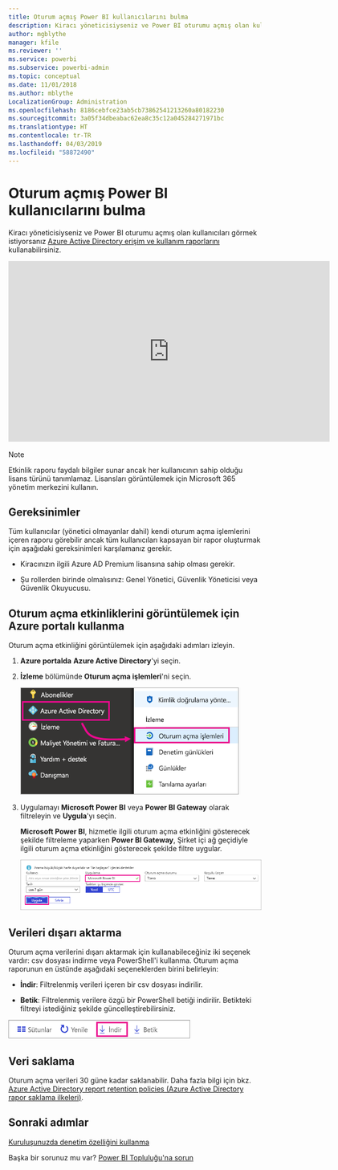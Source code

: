 ```yaml
---
title: Oturum açmış Power BI kullanıcılarını bulma
description: Kiracı yöneticisiyseniz ve Power BI oturumu açmış olan kullanıcıları görmek istiyorsanız Azure Active Directory erişim ve kullanım raporlarını kullanabilirsiniz.
author: mgblythe
manager: kfile
ms.reviewer: ''
ms.service: powerbi
ms.subservice: powerbi-admin
ms.topic: conceptual
ms.date: 11/01/2018
ms.author: mblythe
LocalizationGroup: Administration
ms.openlocfilehash: 8186cebfce23ab5cb73862541213260a80182230
ms.sourcegitcommit: 3a05f34dbeabac62ea8c35c12a045284271971bc
ms.translationtype: HT
ms.contentlocale: tr-TR
ms.lasthandoff: 04/03/2019
ms.locfileid: "58872490"
---
```

# <a name="find-power-bi-users-that-have-signed-in"></a>Oturum açmış Power BI kullanıcılarını bulma

Kiracı yöneticisiyseniz ve Power BI oturumu açmış olan kullanıcıları görmek istiyorsanız [Azure Active Directory erişim ve kullanım raporlarını](/azure/active-directory/reports-monitoring/concept-sign-ins) kullanabilirsiniz.

<iframe width="640" height="360" src="https://www.youtube.com/embed/1AVgh9w9VM8?showinfo=0" frameborder="0" allowfullscreen></iframe>

> [!NOTE]
> Etkinlik raporu faydalı bilgiler sunar ancak her kullanıcının sahip olduğu lisans türünü tanımlamaz. Lisansları görüntülemek için Microsoft 365 yönetim merkezini kullanın.

## <a name="requirements"></a>Gereksinimler

Tüm kullanıcılar (yönetici olmayanlar dahil) kendi oturum açma işlemlerini içeren raporu görebilir ancak tüm kullanıcıları kapsayan bir rapor oluşturmak için aşağıdaki gereksinimleri karşılamanız gerekir.

* Kiracınızın ilgili Azure AD Premium lisansına sahip olması gerekir.

* Şu rollerden birinde olmalısınız: Genel Yönetici, Güvenlik Yöneticisi veya Güvenlik Okuyucusu.

## <a name="use-the-azure-portal-to-view-sign-ins"></a>Oturum açma etkinliklerini görüntülemek için Azure portalı kullanma

Oturum açma etkinliğini görüntülemek için aşağıdaki adımları izleyin.

1. **Azure portalda** **Azure Active Directory**'yi seçin.

1. **İzleme** bölümünde **Oturum açma işlemleri**'ni seçin.
   
    ![Azure AD oturum açma işlemleri](media/service-admin-access-usage/azure-portal-sign-ins.png)

1. Uygulamayı **Microsoft Power BI** veya **Power BI Gateway** olarak filtreleyin ve **Uygula**'yı seçin.

    **Microsoft Power BI**, hizmetle ilgili oturum açma etkinliğini gösterecek şekilde filtreleme yaparken **Power BI Gateway**, Şirket içi ağ geçidiyle ilgili oturum açma etkinliğini gösterecek şekilde filtre uygular.
   
    ![Oturum açma işlemlerini filtreleme](media/service-admin-access-usage/sign-in-filter.png)

## <a name="export-the-data"></a>Verileri dışarı aktarma

Oturum açma verilerini dışarı aktarmak için kullanabileceğiniz iki seçenek vardır: csv dosyası indirme veya PowerShell'i kullanma. Oturum açma raporunun en üstünde aşağıdaki seçeneklerden birini belirleyin:

* **İndir**: Filtrelenmiş verileri içeren bir csv dosyası indirilir.

* **Betik**: Filtrelenmiş verilere özgü bir PowerShell betiği indirilir. Betikteki filtreyi istediğiniz şekilde güncelleştirebilirsiniz.

![csv dosyası veya betik indirme](media/service-admin-access-usage/download-sign-in-data-csv.png)

## <a name="data-retention"></a>Veri saklama

Oturum açma verileri 30 güne kadar saklanabilir. Daha fazla bilgi için bkz. [Azure Active Directory report retention policies (Azure Active Directory rapor saklama ilkeleri)](/azure/active-directory/reports-monitoring/reference-reports-data-retention).

## <a name="next-steps"></a>Sonraki adımlar

[Kuruluşunuzda denetim özelliğini kullanma](service-admin-auditing.md)

Başka bir sorunuz mu var? [Power BI Topluluğu'na sorun](https://community.powerbi.com/)

